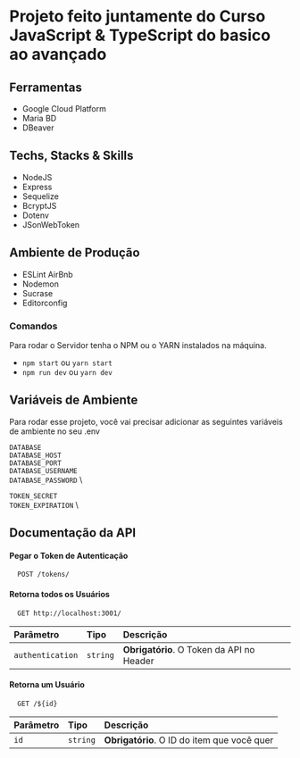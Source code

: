 # Projeto feito juntamente do Curso JavaScript & TypeScript do basico ao avançado

## Ferramentas
* Google Cloud Platform
* Maria BD
* DBeaver

## Techs, Stacks & Skills
* NodeJS
* Express
* Sequelize
* BcryptJS
* Dotenv
* JSonWebToken

## Ambiente de Produção
* ESLint AirBnb
* Nodemon
* Sucrase
* Editorconfig

### Comandos
Para rodar o Servidor tenha o NPM ou o YARN instalados na máquina.
* `npm start` ou `yarn start`
* `npm run dev` ou `yarn dev`


## Variáveis de Ambiente

Para rodar esse projeto, você vai precisar adicionar as seguintes variáveis de ambiente no seu .env

`DATABASE`  \
`DATABASE_HOST` \
`DATABASE_PORT` \
`DATABASE_USERNAME` \
`DATABASE_PASSWORD` \

`TOKEN_SECRET`  \
`TOKEN_EXPIRATION`  \

## Documentação da API

#### Pegar o Token de Autenticação
```http
  POST /tokens/
```
#### Retorna todos os Usuários

```http
  GET http://localhost:3001/
```
| Parâmetro   | Tipo       | Descrição                           |
| :---------- | :--------- | :---------------------------------- |
| `authentication` | `string` | **Obrigatório**. O Token da API no Header|

#### Retorna um Usuário

```http
  GET /${id}
```
| Parâmetro   | Tipo       | Descrição                                   |
| :---------- | :--------- | :------------------------------------------ |
| `id`      | `string` | **Obrigatório**. O ID do item que você quer |
